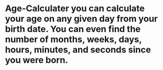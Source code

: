 # Age-Calculater you can calculate your age on any given day from your birth date. You can even find the number of months, weeks, days, hours, minutes, and seconds since you were born.
